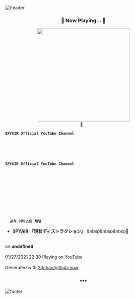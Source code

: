 ![header](https://capsule-render.vercel.app/api?type=wave&height=170&section=header&text=Hi.%20I'm%20SHIFT&fontColor=090707&fontAlignX=45&fontAlignY=65&fontSize=100)

<h3 align="center">🎵 Now Playing... 🎵</h3>
<p align="center">
  <a href="https://www.youtube.com/channel/UCvkOJJ9uFi9hto95bD3XO7Q">
    <img width="300" src="https://yt3.ggpht.com/ytc/AAUvwnjOOofHb4u0eakq9XxN121orHtGzT8vyMtg1dY=s48-c-k-c0xffffffff-no-nd-rj-mo">
  </a>
  <br>
  🎵&nbsp&nbsp&nbsp <b>
  
    SPYAIR Official YouTube Channel
  
  
    

    
      
    SPYAIR Official YouTube Channel
  
    



  
    
    
  
    

    
      공식 아티스트 채널
    



 - SPYAIR 『現状ディストラクション』</b> &nbsp&nbsp&nbsp🎵
  <br>
  on <b>undefined</b>
  
  <br />
  <br />
  01/27/2021 22:30 Playing on YouTube
  <br />
  <br />
  Generated with <a href="https://github.com/20chan/github-now">20chan/github-now</a>
</p>

<h3 align="center">•••</h3>

![footer](https://capsule-render.vercel.app/api?type=wave&height=150&section=footer)
